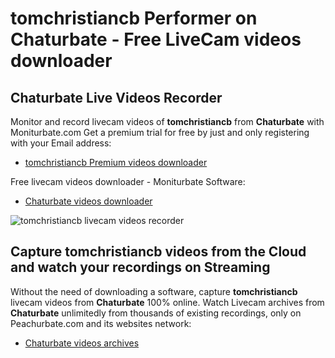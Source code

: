 # tomchristiancb Performer on Chaturbate - Free LiveCam videos downloader

## Chaturbate Live Videos Recorder

Monitor and record livecam videos of **tomchristiancb** from **Chaturbate** with Moniturbate.com
Get a premium trial for free by just and only registering with your Email address:
* [tomchristiancb Premium videos downloader](https://moniturbate.com/request-demo-licence-key.html)

Free livecam videos downloader - Moniturbate Software:
* [Chaturbate videos downloader](https://moniturbate.com/moniturbate-download-software.html)

![tomchristiancb livecam videos recorder](https://peachurnet.com/templates/moniturbate-software.png)


## Capture tomchristiancb videos from the Cloud and watch your recordings on Streaming

Without the need of downloading a software, capture **tomchristiancb** livecam videos from **Chaturbate** 100% online.
Watch Livecam archives from **Chaturbate** unlimitedly from thousands of existing recordings, only on Peachurbate.com and its websites network:
* [Chaturbate videos archives](https://peachurnet.com/)
